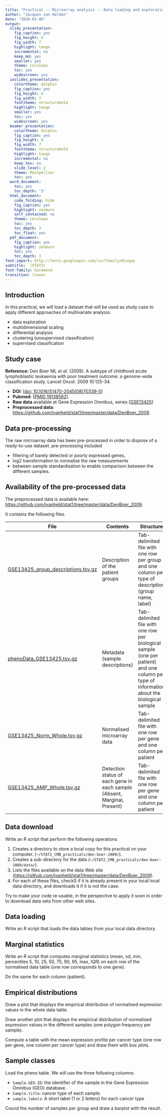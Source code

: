 ```yaml
---
title: "Practical -- Microarray analysis -- Data loading and exploration"
author: "Jacques van Helden"
date: "2020-03-06"
output:
  slidy_presentation:
    fig_caption: yes
    fig_height: 6
    fig_width: 7
    highlight: tango
    incremental: no
    keep_md: yes
    smaller: yes
    theme: cerulean
    toc: yes
    widescreen: yes
  ioslides_presentation:
    colortheme: dolphin
    fig_caption: yes
    fig_height: 6
    fig_width: 7
    fonttheme: structurebold
    highlight: tango
    smaller: yes
    toc: yes
    widescreen: yes
  beamer_presentation:
    colortheme: dolphin
    fig_caption: yes
    fig_height: 6
    fig_width: 7
    fonttheme: structurebold
    highlight: tango
    incremental: no
    keep_tex: no
    slide_level: 2
    theme: Montpellier
    toc: yes
  word_document:
    toc: yes
    toc_depth: '3'
  html_document:
    code_folding: hide
    fig_caption: yes
    highlight: zenburn
    self_contained: no
    theme: cerulean
    toc: yes
    toc_depth: 3
    toc_float: yes
  pdf_document:
    fig_caption: yes
    highlight: zenburn
    toc: yes
    toc_depth: 3
font-import: http://fonts.googleapis.com/css?family=Risque
subtitle:  (STAT2)
font-family: Garamond
transition: linear
---
```





## Introduction

In this practical, we will load a dataset that will be used as study case to apply different approaches of multivariate analysis:

- data exploration
- multidimensional scaling
- differential analysis
- clustering (unsupervised classification)
- supervised classification

## Study case

**Reference:** Den Boer ML *et al.* (2009). A subtype of childhood acute lymphoblastic leukaemia with poor treatment outcome: a genome-wide classification study. Lancet Oncol. 2009 10:125-34. 

- **DOI**: [[doi: 10.1016/S1470-2045(08)70339-5](http://doi.org/10.1016/S1470-2045(08)70339-5)]
- **Pubmed**: [[PMID 19138562](https://www.ncbi.nlm.nih.gov/pubmed/19138562)]. 
- **Raw data** available at Gene Expression Omnibus, series [[GSE13425](https://www.ncbi.nlm.nih.gov/geo/query/acc.cgi?acc=GSE13425)]
- **Preprocessed data**: <https://github.com/jvanheld/stat1/tree/master/data/DenBoer_2009>.

## Data pre-processing

The raw microarray data has been pre-processed in order to dispose of a ready-to-use dataset. pre-processing included 

- filtering of barely detected or poorly expressed genes, 
- log2 transformation to normalise the raw measurements
- between-sample standardisation to enable comparison between the different samples.

## Availability of the pre-processed data


The preprocessed data is available here:  <https://github.com/jvanheld/stat1/tree/master/data/DenBoer_2009>.

It contains the following files.

| File | Contents | Structure |
|--|--|--|
| [GSE13425_group_descriptions.tsv.gz](../../data/DenBoer_2009/GSE13425_group_descriptions.tsv.gz) | Description of the patient groups | Tab-delimited file with one row per group and one column per type of description (group name, label) |
| [phenoData_GSE13425.tsv.gz](../../data/DenBoer_2009/phenoData_GSE13425.tsv.gz) | Metadata (sample descriptions) | Tab-delimited file with one row per biological sample (one per patient) and one column per type of information about the biological sample |
| [GSE13425_Norm_Whole.tsv.gz](../../data/DenBoer_2009/GSE13425_Norm_Whole.tsv.gz) | Normalised microarray data | Tab-delimited file with one row per gene and one column per patient |
| [GSE13425_AMP_Whole.tsv.gz](../../data/DenBoer_2009/GSE13425_AMP_Whole.tsv.gz) | Detection status of each gene in each sample (Absent, Marginal, Present) | Tab-delimited file with one row per gene and one column per patient|

## Data download

Write an R script that perform the following operations

1. Creates a directory to store a local copy for this practical on your computer. (`~/STAT2_CMB_practicals/den-boer-2009/`).
2. Creates a sub-directory for the data  (`~/STAT2_CMB_practicals/den-boer-2009/data/`).
3. Lists the files available on the data Web site (<https://github.com/jvanheld/stat1/tree/master/data/DenBoer_2009>).
4. For each of these files, checkS if it is already present in your local local data directory, and  downloads it if it is not the case. 

Try to make your code re-usable, in the perspective to apply it soon in order to download data sets from other web sites. 

## Data loading

Write an R script that loads the data tables from your local data directory. 

## Marginal statistics

Write an R script that computes marginal statistics (mean, sd, min, percentiles 5, 10, 25, 50, 75, 90, 95, max, IQR) on each row of the normalised data table (one row corresponds to one gene). 

Do the same for each column (patient). 

## Empirical distributions

Draw a plot that displays the empirical distribution of normalised expression values in the whole data table.

Draw another plot that displays the empirical distribution of normalised expression values in the different samples (one polygon frequency per sample).

Compute a table with the mean expression profile per cancer type (one row per gene, one column per cancer type) and draw them with box plots. 

## Sample classes

Load the pheno table. We will use the three following columns: 

- `Sample.GEO.ID`: the identifier of the sample in the Gene Expression Omnibus (GEO) database.
- `Sample.title`:  cancer type of each sample. 
- `sample.labels`: A short label (1 or 2 letters) for each cancer type

Cound the number of samples per group and draw a barplot with the result.


